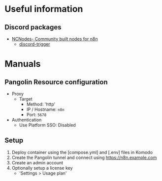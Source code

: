# Useful information
## Discord packages
- [NCNodes- Community built nodes for n8n](https://ncnodes.com)
    - [discord-trigger](https://ncnodes.com/package/n8n-nodes-discord-trigger)

# Manuals
## Pangolin Resource configuration
- Proxy
  - Target
    - Method: 'http'
    - IP / Hostname: `n8n`
    - Port: `5678`
- Authentication
  - Use Platform SSO: Disabled

## Setup
1. Deploy container using the [compose.yml] and [.env] files in Komodo
2. Create the Pangolin tunnel and connect using https://n8n.example.com
3. Create an admin account
4. Optionally setup a license key
     - 'Settings > Usage plan'
